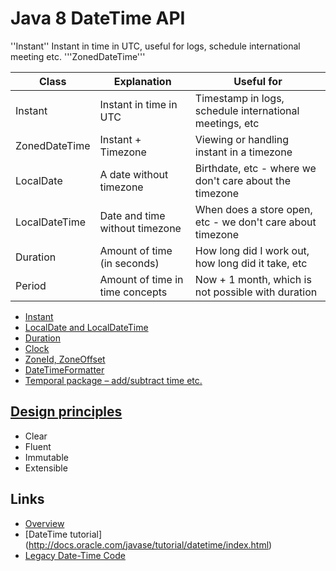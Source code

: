 # Java 8 DateTime API

''Instant'' Instant in time in UTC, useful for logs, schedule international meeting etc.
'''ZonedDateTime'''

| Class         | Explanation                     | Useful for   |
| -------       | -------------                   | ------------ |
| Instant       | Instant in time in UTC          | Timestamp in logs, schedule international meetings, etc |
| ZonedDateTime | Instant + Timezone              | Viewing or handling instant in a timezone |
| LocalDate     | A date without timezone         | Birthdate, etc - where we don't care about the timezone |
| LocalDateTime | Date and time without timezone  | When does a store open, etc - we don't care about timezone |
| Duration      | Amount of time (in seconds)     | How long did I work out, how long did it take, etc |
| Period        | Amount of time in time concepts | Now + 1 month, which is not possible with duration |

* [Instant](http://docs.oracle.com/javase/tutorial/datetime/iso/instant.html)
* [LocalDate and LocalDateTime](http://docs.oracle.com/javase/tutorial/datetime/iso/datetime.html)
* [Duration](http://docs.oracle.com/javase/tutorial/datetime/iso/period.html)
* [Clock](http://docs.oracle.com/javase/tutorial/datetime/iso/clock.html)
* [ZoneId, ZoneOffset](http://docs.oracle.com/javase/tutorial/datetime/iso/timezones.html)
* [DateTimeFormatter](http://docs.oracle.com/javase/tutorial/datetime/iso/format.html)
* [Temporal package – add/subtract time etc.](http://docs.oracle.com/javase/tutorial/datetime/iso/temporal.html)

## [Design principles](http://docs.oracle.com/javase/tutorial/datetime/overview/design.html)
* Clear
* Fluent
* Immutable
* Extensible

## Links
* [Overview](https://docs.oracle.com/javase/tutorial/datetime/iso/overview.html)
* [DateTime tutorial] (http://docs.oracle.com/javase/tutorial/datetime/index.html)
* [Legacy Date-Time Code](http://docs.oracle.com/javase/tutorial/datetime/iso/legacy.html)

